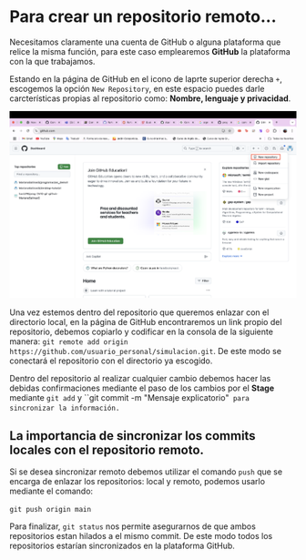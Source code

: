 # Para crear un repositorio remoto...

Necesitamos claramente una cuenta de GitHub o alguna plataforma que relice la misma función, para este caso emplearemos **GitHub** la plataforma con la que trabajamos.

Estando en la página de GitHub en el icono de laprte superior derecha ``+``, escogemos la opción ``New Repository``, en este espacio puedes darle carcterísticas propias al repositorio como: **Nombre, lenguaje y privacidad**. 

![alt text](<Captura de pantalla 2025-01-29 a la(s) 14.18.38.png>)

Una vez estemos dentro del repositorio que queremos enlazar con el directorio local, en la página de GitHub encontraremos un link propio del repositorio, debemos copiarlo y codificar en la consola de la siguiente manera:
``git remote add origin https://github.com/usuario_personal/simulacion.git``. De este modo se conectará el repositorio con el directorio ya escogido.

Dentro del repositorio al realizar cualquier cambio debemos hacer las debidas confirmaciones mediante el paso de los cambios por el **Stage** mediante ``git add`` y ``git commit -m "Mensaje explicatorio"` para sincronizar la información.`

## La importancia de sincronizar los commits locales con el repositorio remoto.

Si se desea sincronizar remoto debemos utilizar el comando ``push`` que se encarga de enlazar los repositorios: local y remoto, podemos usarlo mediante el comando:

``git push origin main``

Para finalizar, ``git status`` nos permite asegurarnos de que ambos repositorios estan hilados a el mismo commit.
De este modo todos los repositorios estarían sincronizados en la plataforma GitHub.  